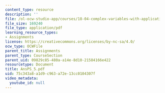 ```yaml
---
content_type: resource
description: ''
file: /ol-ocw-studio-app/courses/18-04-complex-variables-with-applications-fall-1999/75c343a8a1d9c963a72e13cc0104307f_AnsPS_5.pdf
file_size: 169240
file_type: application/pdf
learning_resource_types:
- Assignments
license: https://creativecommons.org/licenses/by-nc-sa/4.0/
ocw_type: OCWFile
parent_title: Assignments
parent_type: CourseSection
parent_uid: 09829c85-480a-a14e-8d10-21584166e422
resourcetype: Document
title: AnsPS_5.pdf
uid: 75c343a8-a1d9-c963-a72e-13cc0104307f
video_metadata:
  youtube_id: null
---
```

